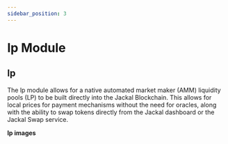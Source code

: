 ```yaml
---
sidebar_position: 3
---
```

# lp Module




## lp
The lp module allows for a native automated market maker (AMM) liquidity pools (LP) to be built directly into the Jackal Blockchain. This allows for local prices for payment mechanisms without the need for oracles, along with the ability to swap tokens directly from the Jackal dashboard or the Jackal Swap service. 

__lp images__
